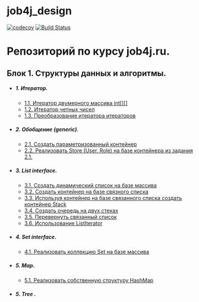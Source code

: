 # job4j_design
[![codecov](https://codecov.io/gh/Kwistercat/job4j_design/branch/master/graph/badge.svg?token=8UO987SSWI)](https://codecov.io/gh/Kwistercat/job4j_design)
[![Build Status](https://travis-ci.com/Kwistercat/job4j_design.svg?branch=master)](https://travis-ci.com/Kwistercat/job4j_design)


# Репозиторий по курсу job4j.ru.

## Блок 1. Структуры данных и алгоритмы.

+ ##### 1. Итератор.

   + [1.1. Итератор двумерного массива int[][]](./src/main/java/ru/job4j/iterator/MatrixIt.java)
   + [1.2. Итератор четных чисел](./src/main/java/ru/job4j/iterator/EvenNumbersIterator.java)
   + [1.3. Преобразование итератора итераторов](./src/main/java/ru/job4j/iterator/FlatMap.java)
   
+ ##### 2. Обобщение (generic).
   
   + [2.1. Создать параметризованный контейнер](./src/main/java/ru/job4j/generics/SimpleArray.java)
   + [2.2. Реализовать Store (User, Role) на базе контейнера из задания 2.1.](./src/main/java/ru/job4j/generics/service/MemStore.java)

+ ##### 3. List interface.

    + [3.1. Создать динамический список на базе массива](./src/main/java/ru/job4j/collection/SimpleArray.java)
    + [3.2. Создать контейнер на базе связного списка](./src/main/java/ru/job4j/collection/list/SimpleLinkedList.java)
    + [3.3. Используя контейнер на базе связанного списка создать контейнер Stack](./src/main/java/ru/job4j/collection/SimpleStack.java)
    + [3.4. Создать очередь на двух стеках](./src/main/java/ru/job4j/collection/SimpleQueue.java)
    + [3.5. Перевернуть связанный список](./src/main/java/ru/job4j/collection/ForwardLinked.java)
    + [3.6. Использование ListIterator](./src/main/java/ru/job4j/iterator/ListUtils.java)
   
+ ##### 4. Set interface.
    
    + [4.1. Реализовать коллекцию Set на базе массива](./src/main/java/ru/job4j/collection/set/SimpleSet.java)
    
+ ##### 5. Map.

    + [5.1. Реализовать собственную структуру HashMap](./src/main/java/ru/job4j/map/SimpleHashMap.java)
    
+ ##### 5. Tree .  